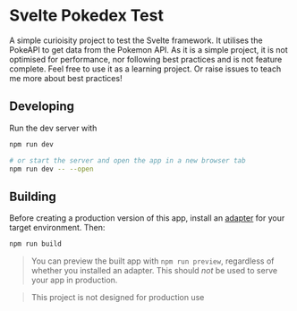 # Svelte Pokedex Test

A simple curioisity project to test the Svelte framework.
It utilises the PokeAPI to get data from the Pokemon API.
As it is a simple project, it is not optimised for performance, nor following best practices and is not feature complete.
Feel free to use it as a learning project. Or raise issues to teach me more about best practices!

## Developing

Run the dev server with

```bash
npm run dev

# or start the server and open the app in a new browser tab
npm run dev -- --open
```

## Building

Before creating a production version of this app, install an [adapter](https://kit.svelte.dev/docs#adapters) for your target environment. Then:

```bash
npm run build
```

> You can preview the built app with `npm run preview`, regardless of whether you installed an adapter. This should _not_ be used to serve your app in production.

> This project is not designed for production use